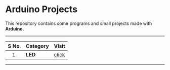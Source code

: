 # Arduino Projects

This repository contains some programs and small projects made with **Arduino.**

---

|S No. | Category | Visit | 
| :-: | - | - |
| 1. | **LED** | [click](https://github.com/Jumper-wire/Arduino-Projects/tree/main/LED) | 

---
